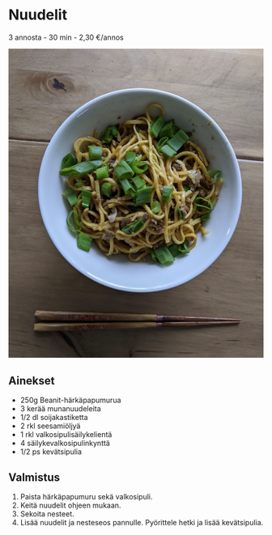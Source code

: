 # Nuudelit
3 annosta - 30 min - 2,30 €/annos

![Ruokakuva](https://raw.githubusercontent.com/sjaks/cookbook/31fce8e7d1b06f5074dad4e75e77691e7e761323/.pic/nuudelit.png)

## Ainekset
- 250g Beanit-härkäpapumurua
- 3 kerää munanuudeleita
- 1/2 dl soijakastiketta
- 2 rkl seesamiöljyä
- 1 rkl valkosipulisäilykelientä
- 4 säilykevalkosipulinkynttä
- 1/2 ps kevätsipulia

## Valmistus
1. Paista härkäpapumuru sekä valkosipuli.
2. Keitä nuudelit ohjeen mukaan.
3. Sekoita nesteet.
4. Lisää nuudelit ja nesteseos pannulle. Pyörittele hetki ja lisää kevätsipulia.
